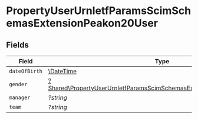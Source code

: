 # PropertyUserUrnIetfParamsScimSchemasExtensionPeakon20User


## Fields

| Field                                                                                                                                                             | Type                                                                                                                                                              | Required                                                                                                                                                          | Description                                                                                                                                                       |
| ----------------------------------------------------------------------------------------------------------------------------------------------------------------- | ----------------------------------------------------------------------------------------------------------------------------------------------------------------- | ----------------------------------------------------------------------------------------------------------------------------------------------------------------- | ----------------------------------------------------------------------------------------------------------------------------------------------------------------- |
| `dateOfBirth`                                                                                                                                                     | [\DateTime](https://www.php.net/manual/en/class.datetime.php)                                                                                                     | :heavy_minus_sign:                                                                                                                                                | N/A                                                                                                                                                               |
| `gender`                                                                                                                                                          | [?Shared\PropertyUserUrnIetfParamsScimSchemasExtensionPeakon20UserGender](../../Models/Shared/PropertyUserUrnIetfParamsScimSchemasExtensionPeakon20UserGender.md) | :heavy_minus_sign:                                                                                                                                                | N/A                                                                                                                                                               |
| `manager`                                                                                                                                                         | *?string*                                                                                                                                                         | :heavy_minus_sign:                                                                                                                                                | N/A                                                                                                                                                               |
| `team`                                                                                                                                                            | *?string*                                                                                                                                                         | :heavy_minus_sign:                                                                                                                                                | N/A                                                                                                                                                               |